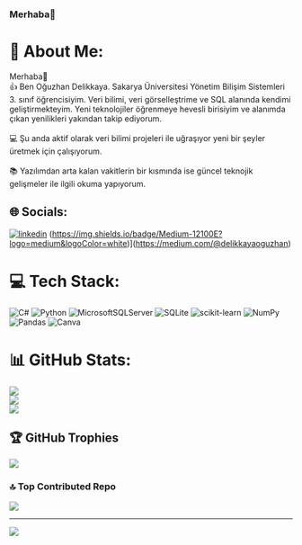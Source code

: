 ### Merhaba👋
# 💫 About Me:
Merhaba👋<br>👍 Ben Oğuzhan Delikkaya. Sakarya Üniversitesi Yönetim Bilişim Sistemleri 3. sınıf öğrencisiyim. Veri bilimi, veri görselleştrime ve SQL alanında kendimi geliştirmekteyim. Yeni teknolojiler öğrenmeye hevesli birisiyim ve alanımda çıkan yenilikleri yakından takip ediyorum.<br><br>💻 Şu anda aktif olarak veri bilimi projeleri ile uğraşıyor yeni bir şeyler üretmek için çalışıyorum.<br><br>📚︎ Yazılımdan arta kalan vakitlerin bir kısmında ise güncel teknojik gelişmeler ile ilgili okuma yapıyorum.


## 🌐 Socials:
[![linkedin](https://img.shields.io/badge/Linkedin-000000?style=for-the-badge&logo=Linkedin&logoColor=white)](https://www.linkedin.com/in/o%C4%9Fuzhan-delikkaya-7185721b1/)
(https://img.shields.io/badge/Medium-12100E?logo=medium&logoColor=white)](https://medium.com/@delikkayaoguzhan) 

# 💻 Tech Stack:
![C#](https://img.shields.io/badge/c%23-%23239120.svg?style=plastic&logo=c-sharp&logoColor=white) ![Python](https://img.shields.io/badge/python-3670A0?style=plastic&logo=python&logoColor=ffdd54) ![MicrosoftSQLServer](https://img.shields.io/badge/Microsoft%20SQL%20Sever-CC2927?style=plastic&logo=microsoft%20sql%20server&logoColor=white) ![SQLite](https://img.shields.io/badge/sqlite-%2307405e.svg?style=plastic&logo=sqlite&logoColor=white) ![scikit-learn](https://img.shields.io/badge/scikit--learn-%23F7931E.svg?style=plastic&logo=scikit-learn&logoColor=white) ![NumPy](https://img.shields.io/badge/numpy-%23013243.svg?style=plastic&logo=numpy&logoColor=white) ![Pandas](https://img.shields.io/badge/pandas-%23150458.svg?style=plastic&logo=pandas&logoColor=white) ![Canva](https://img.shields.io/badge/Canva-%2300C4CC.svg?style=plastic&logo=Canva&logoColor=white)
# 📊 GitHub Stats:
![](https://github-readme-stats.vercel.app/api?username=oguzhandelikkaya&theme=vision-friendly-dark&hide_border=false&include_all_commits=false&count_private=false)<br/>
![](https://github-readme-streak-stats.herokuapp.com/?user=oguzhandelikkaya&theme=vision-friendly-dark&hide_border=false)<br/>
![](https://github-readme-stats.vercel.app/api/top-langs/?username=oguzhandelikkaya&theme=vision-friendly-dark&hide_border=false&include_all_commits=false&count_private=false&layout=compact)

## 🏆 GitHub Trophies
![](https://github-profile-trophy.vercel.app/?username=oguzhandelikkaya&theme=gruvbox&no-frame=false&no-bg=true&margin-w=4)

### 🔝 Top Contributed Repo
![](https://github-contributor-stats.vercel.app/api?username=oguzhandelikkaya&limit=5&theme=onedark&combine_all_yearly_contributions=true)

---
[![](https://visitcount.itsvg.in/api?id=oguzhandelikkaya&icon=0&color=0)](https://visitcount.itsvg.in)

<!-- Proudly created with GPRM ( https://gprm.itsvg.in ) -->
<!--
**oguzhandelikkaya/oguzhandelikkaya** is a ✨ _special_ ✨ repository because its `README.md` (this file) appears on your GitHub profile.

Here are some ideas to get you started:

- 🔭 I’m currently working on ... SQL
- 🌱 I’m currently learning ...
- 👯 I’m looking to collaborate on ...
- 🤔 I’m looking for help with ...
- 💬 Ask me about ...
- 📫 How to reach me: ...
- 😄 Pronouns: ...
- ⚡ Fun fact: ...
-->
